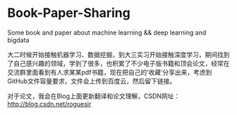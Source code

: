 # Book-Paper-Sharing
Some book and paper about machine learning &amp;&amp; deep learning and bigdata

大二时候开始接触机器学习、数据挖掘，到大三实习开始接触深度学习，期间找到了自己感兴趣的领域，学到了很多，也积累了不少电子版书籍和顶会论文，经常在交流群里面看到有人求某某pdf书籍，现在把自己的‘收藏’分享出来，考虑到GitHub文件容量要求，文件会上传到百度云，然后留下链接。

对于论文，我会在Blog上面更新翻译和论文理解，CSDN网址：http://blog.csdn.net/roguesir